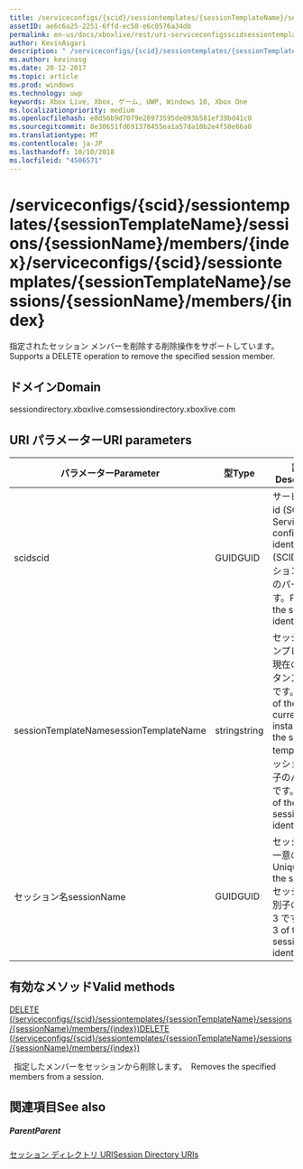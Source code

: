 ```yaml
---
title: /serviceconfigs/{scid}/sessiontemplates/{sessionTemplateName}/sessions/{sessionName}/members/{index}
assetID: ae6c6a25-2251-6ffd-ec58-e6c0576a34db
permalink: en-us/docs/xboxlive/rest/uri-serviceconfigsscidsessiontemplatessessiontemplatenamesessionnamemembersindex.html
author: KevinAsgari
description: " /serviceconfigs/{scid}/sessiontemplates/{sessionTemplateName}/sessions/{sessionName}/members/{index}"
ms.author: kevinasg
ms.date: 20-12-2017
ms.topic: article
ms.prod: windows
ms.technology: uwp
keywords: Xbox Live, Xbox, ゲーム, UWP, Windows 10, Xbox One
ms.localizationpriority: medium
ms.openlocfilehash: e8d56b9d7079e26973595de093b581ef39bd41c0
ms.sourcegitcommit: 8e30651fd691378455ea1a57da10b2e4f50e66a0
ms.translationtype: MT
ms.contentlocale: ja-JP
ms.lasthandoff: 10/10/2018
ms.locfileid: "4506571"
---
```

# <a name="serviceconfigsscidsessiontemplatessessiontemplatenamesessionssessionnamemembersindex"></a><span data-ttu-id="cc4a6-104">/serviceconfigs/{scid}/sessiontemplates/{sessionTemplateName}/sessions/{sessionName}/members/{index}</span><span class="sxs-lookup"><span data-stu-id="cc4a6-104">/serviceconfigs/{scid}/sessiontemplates/{sessionTemplateName}/sessions/{sessionName}/members/{index}</span></span>
<span data-ttu-id="cc4a6-105">指定されたセッション メンバーを削除する削除操作をサポートしています。</span><span class="sxs-lookup"><span data-stu-id="cc4a6-105">Supports a DELETE operation to remove the specified session member.</span></span>
<a id="ID4EO"></a>


## <a name="domain"></a><span data-ttu-id="cc4a6-106">ドメイン</span><span class="sxs-lookup"><span data-stu-id="cc4a6-106">Domain</span></span>
<span data-ttu-id="cc4a6-107">sessiondirectory.xboxlive.com</span><span class="sxs-lookup"><span data-stu-id="cc4a6-107">sessiondirectory.xboxlive.com</span></span>  
<a id="ID4ET"></a>


## <a name="uri-parameters"></a><span data-ttu-id="cc4a6-108">URI パラメーター</span><span class="sxs-lookup"><span data-stu-id="cc4a6-108">URI parameters</span></span>

| <span data-ttu-id="cc4a6-109">パラメーター</span><span class="sxs-lookup"><span data-stu-id="cc4a6-109">Parameter</span></span>| <span data-ttu-id="cc4a6-110">型</span><span class="sxs-lookup"><span data-stu-id="cc4a6-110">Type</span></span>| <span data-ttu-id="cc4a6-111">説明</span><span class="sxs-lookup"><span data-stu-id="cc4a6-111">Description</span></span>|
| --- | --- | --- |
| <span data-ttu-id="cc4a6-112">scid</span><span class="sxs-lookup"><span data-stu-id="cc4a6-112">scid</span></span>| <span data-ttu-id="cc4a6-113">GUID</span><span class="sxs-lookup"><span data-stu-id="cc4a6-113">GUID</span></span>| <span data-ttu-id="cc4a6-114">サービス構成 id (SCID)。</span><span class="sxs-lookup"><span data-stu-id="cc4a6-114">Service configuration identifier (SCID).</span></span> <span data-ttu-id="cc4a6-115">セッション識別子のパート 1 です。</span><span class="sxs-lookup"><span data-stu-id="cc4a6-115">Part 1 of the session identifier.</span></span>|
| <span data-ttu-id="cc4a6-116">sessionTemplateName</span><span class="sxs-lookup"><span data-stu-id="cc4a6-116">sessionTemplateName</span></span>| <span data-ttu-id="cc4a6-117">string</span><span class="sxs-lookup"><span data-stu-id="cc4a6-117">string</span></span>| <span data-ttu-id="cc4a6-118">セッション テンプレートの現在のインスタンスの名前です。</span><span class="sxs-lookup"><span data-stu-id="cc4a6-118">Name of the current instance of the session template.</span></span> <span data-ttu-id="cc4a6-119">セッション識別子のパート 2 です。</span><span class="sxs-lookup"><span data-stu-id="cc4a6-119">Part 2 of the session identifier.</span></span>|
| <span data-ttu-id="cc4a6-120">セッション名</span><span class="sxs-lookup"><span data-stu-id="cc4a6-120">sessionName</span></span>| <span data-ttu-id="cc4a6-121">GUID</span><span class="sxs-lookup"><span data-stu-id="cc4a6-121">GUID</span></span>| <span data-ttu-id="cc4a6-122">セッションの一意の ID。</span><span class="sxs-lookup"><span data-stu-id="cc4a6-122">Unique ID of the session.</span></span> <span data-ttu-id="cc4a6-123">セッション識別子のパート 3 です。</span><span class="sxs-lookup"><span data-stu-id="cc4a6-123">Part 3 of the session identifier.</span></span>|

<a id="ID4EDC"></a>


## <a name="valid-methods"></a><span data-ttu-id="cc4a6-124">有効なメソッド</span><span class="sxs-lookup"><span data-stu-id="cc4a6-124">Valid methods</span></span>

[<span data-ttu-id="cc4a6-125">DELETE (/serviceconfigs/{scid}/sessiontemplates/{sessionTemplateName}/sessions/{sessionName}/members/{index})</span><span class="sxs-lookup"><span data-stu-id="cc4a6-125">DELETE (/serviceconfigs/{scid}/sessiontemplates/{sessionTemplateName}/sessions/{sessionName}/members/{index})</span></span>](uri-serviceconfigsscidsessiontemplatessessiontemplatenamesessionnamemembersindexdelete.md)

<span data-ttu-id="cc4a6-126">&nbsp;&nbsp;指定したメンバーをセッションから削除します。</span><span class="sxs-lookup"><span data-stu-id="cc4a6-126">&nbsp;&nbsp;Removes the specified members from a session.</span></span>

<a id="ID4ENC"></a>


## <a name="see-also"></a><span data-ttu-id="cc4a6-127">関連項目</span><span class="sxs-lookup"><span data-stu-id="cc4a6-127">See also</span></span>

<a id="ID4EPC"></a>


##### <a name="parent"></a><span data-ttu-id="cc4a6-128">Parent</span><span class="sxs-lookup"><span data-stu-id="cc4a6-128">Parent</span></span>

[<span data-ttu-id="cc4a6-129">セッション ディレクトリ URI</span><span class="sxs-lookup"><span data-stu-id="cc4a6-129">Session Directory URIs</span></span>](atoc-reference-sessiondirectory.md)
